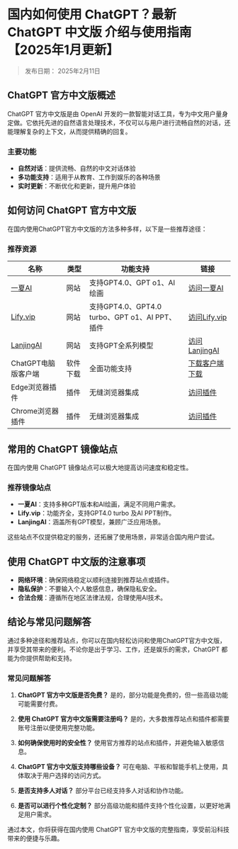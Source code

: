 # 国内如何使用 ChatGPT？最新 ChatGPT 中文版 介绍与使用指南【2025年1月更新】
> 发布日期： 2025年2月11日

## ChatGPT 官方中文版概述
ChatGPT 官方中文版是由 OpenAI 开发的一款智能对话工具，专为中文用户量身定做。它依托先进的自然语言处理技术，不仅可以与用户进行流畅自然的对话，还能理解复杂的上下文，从而提供精确的回复。

### 主要功能
- **自然对话**：提供流畅、自然的中文对话体验
- **多功能支持**：适用于从教育、工作到娱乐的各种场景
- **实时更新**：不断优化和更新，提升用户体验

## 如何访问 ChatGPT 官方中文版
在国内使用ChatGPT官方中文版的方法多种多样，以下是一些推荐途径：

### 推荐资源
| 名称 | 类型 | 功能支持 | 链接 |
| --- | --- | --- | --- |
| [一夏AI](https://www.yixiaai.com) | 网站 | 支持GPT4.0、GPT o1、AI绘画 | [访问一夏AI](https://www.yixiaai.com) |
| [Lify.vip](https://chat.lify.vip) | 网站 | 支持GPT4.0、GPT4.0 turbo、GPT o1、AI PPT、插件 | [访问Lify.vip](https://chat.lify.vip) |
| [LanjingAI](https://guide1.lanjing.ai) | 网站 | 支持GPT全系列模型 | [访问LanjingAI](https://guide1.lanjing.ai) |
| ChatGPT电脑版客户端 | 软件下载 | 全面功能支持 | [下载客户端下载](https://chatknow.lify.vip/software/AI%E6%99%BA%E6%85%A7%E5%B2%9B_1.0.0_x64_zh-CN.msi) |
| Edge浏览器插件 | 插件 | 无缝浏览器集成 | [访问插件](https://microsoftedge.microsoft.com/addons/detail/chatgpt%E4%B8%AD%E6%96%87%E7%89%88%EF%BC%88%E4%B8%AD%E6%96%87%E7%95%8C%E9%9D%A2%E3%80%81%E5%AF%B9%E8%AF%9D%E3%80%81%E5%86%99%E4%BD%9C%E3%80%81%E7%BB%98%E7%94%BB/lmlenkgcieicbnpobkhmpcgmamahahil) |
| Chrome浏览器插件 | 插件 | 无缝浏览器集成 | [访问插件](https://chromewebstore.google.com/detail/chatgpt%E4%B8%AD%E6%96%87%E7%89%88%EF%BC%88ai-%E6%99%BA%E6%85%A7%E5%B2%9B%EF%BC%89/jffjfhngfgcglmjjpakgekefpegmhkll?hl=zh-CN&utm_source=ext_sidebar) |

## 常用的 ChatGPT 镜像站点
在国内使用 ChatGPT 镜像站点可以极大地提高访问速度和稳定性。

### 推荐镜像站点
- **一夏AI**：支持多种GPT版本和AI绘画，满足不同用户需求。
- **Lify.vip**：功能齐全，支持GPT4.0 turbo 及AI PPT制作。
- **LanjingAI**：涵盖所有GPT模型，兼顾广泛应用场景。

这些站点不仅提供稳定的服务，还拓展了使用场景，非常适合国内用户尝试。

## 使用 ChatGPT 中文版的注意事项
- **网络环境**：确保网络稳定以顺利连接到推荐站点或插件。
- **隐私保护**：不要输入个人敏感信息，确保隐私安全。
- **合法合规**：遵循所在地区法律法规，合理使用AI技术。

## 结论与常见问题解答
通过多种途径和推荐站点，你可以在国内轻松访问和使用ChatGPT官方中文版，并享受其带来的便利。不论你是出于学习、工作，还是娱乐的需求，ChatGPT 都能为你提供帮助和支持。

### 常见问题解答

1. **ChatGPT 官方中文版是否免费？**
   是的，部分功能是免费的，但一些高级功能可能需要付费。

2. **使用 ChatGPT 官方中文版需要注册吗？**
   是的，大多数推荐站点和插件都需要账号注册以便使用完整功能。

3. **如何确保使用时的安全性？**
   使用官方推荐的站点和插件，并避免输入敏感信息。

4. **ChatGPT 官方中文版支持哪些设备？**
   可在电脑、平板和智能手机上使用，具体取决于用户选择的访问方式。

5. **是否支持多人对话？**
   部分平台已经支持多人对话和协作功能。

6. **是否可以进行个性化定制？**
   部分高级功能和插件支持个性化设置，以更好地满足用户需求。

通过本文，你将获得在国内使用 ChatGPT 官方中文版的完整指南，享受前沿科技带来的便捷与乐趣。
